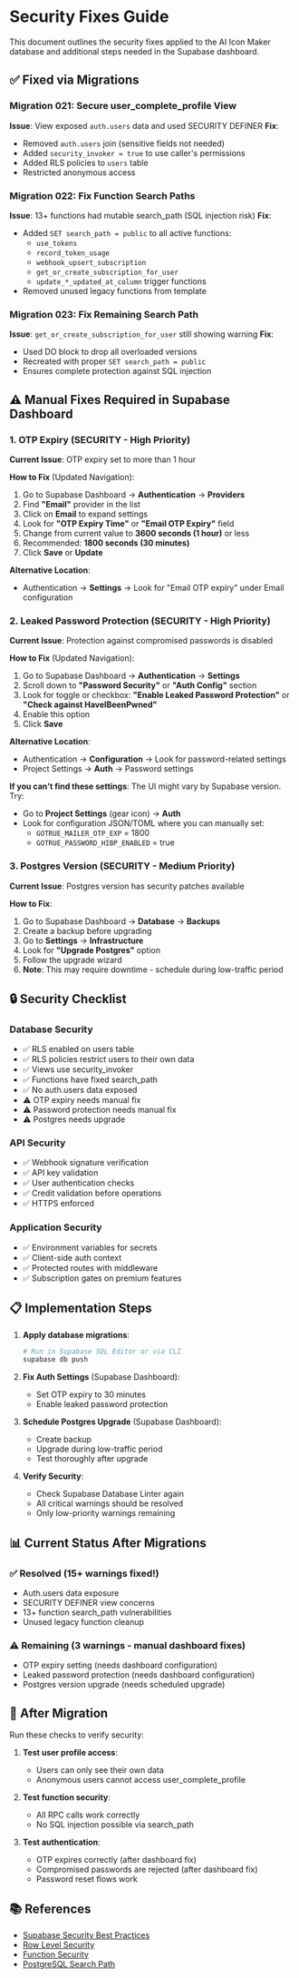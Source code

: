 # Security Fixes Guide

This document outlines the security fixes applied to the AI Icon Maker database and additional steps needed in the Supabase dashboard.

## ✅ Fixed via Migrations

### Migration 021: Secure user_complete_profile View
**Issue**: View exposed `auth.users` data and used SECURITY DEFINER
**Fix**: 
- Removed `auth.users` join (sensitive fields not needed)
- Added `security_invoker = true` to use caller's permissions
- Added RLS policies to `users` table
- Restricted anonymous access

### Migration 022: Fix Function Search Paths
**Issue**: 13+ functions had mutable search_path (SQL injection risk)
**Fix**:
- Added `SET search_path = public` to all active functions:
  - `use_tokens`
  - `record_token_usage`
  - `webhook_upsert_subscription`
  - `get_or_create_subscription_for_user`
  - `update_*_updated_at_column` trigger functions
- Removed unused legacy functions from template

### Migration 023: Fix Remaining Search Path
**Issue**: `get_or_create_subscription_for_user` still showing warning
**Fix**:
- Used DO block to drop all overloaded versions
- Recreated with proper `SET search_path = public`
- Ensures complete protection against SQL injection

## ⚠️ Manual Fixes Required in Supabase Dashboard

### 1. OTP Expiry (SECURITY - High Priority)
**Current Issue**: OTP expiry set to more than 1 hour

**How to Fix** (Updated Navigation):
1. Go to Supabase Dashboard → **Authentication** → **Providers**
2. Find **"Email"** provider in the list
3. Click on **Email** to expand settings
4. Look for **"OTP Expiry Time"** or **"Email OTP Expiry"** field
5. Change from current value to **3600 seconds (1 hour)** or less
6. Recommended: **1800 seconds (30 minutes)**
7. Click **Save** or **Update**

**Alternative Location**:
- Authentication → **Settings** → Look for "Email OTP expiry" under Email configuration

### 2. Leaked Password Protection (SECURITY - High Priority)
**Current Issue**: Protection against compromised passwords is disabled

**How to Fix** (Updated Navigation):
1. Go to Supabase Dashboard → **Authentication** → **Settings**
2. Scroll down to **"Password Security"** or **"Auth Config"** section
3. Look for toggle or checkbox: **"Enable Leaked Password Protection"** or **"Check against HaveIBeenPwned"**
4. Enable this option
5. Click **Save**

**Alternative Location**:
- Authentication → **Configuration** → Look for password-related settings
- Project Settings → **Auth** → Password settings

**If you can't find these settings**:
The UI might vary by Supabase version. Try:
- Go to **Project Settings** (gear icon) → **Auth**
- Look for configuration JSON/TOML where you can manually set:
  - `GOTRUE_MAILER_OTP_EXP` = 1800
  - `GOTRUE_PASSWORD_HIBP_ENABLED` = true

### 3. Postgres Version (SECURITY - Medium Priority)
**Current Issue**: Postgres version has security patches available

**How to Fix**:
1. Go to Supabase Dashboard → **Database** → **Backups**
2. Create a backup before upgrading
3. Go to **Settings** → **Infrastructure**
4. Look for **"Upgrade Postgres"** option
5. Follow the upgrade wizard
6. **Note**: This may require downtime - schedule during low-traffic period

## 🔒 Security Checklist

### Database Security
- ✅ RLS enabled on users table
- ✅ RLS policies restrict users to their own data
- ✅ Views use security_invoker
- ✅ Functions have fixed search_path
- ✅ No auth.users data exposed
- ⚠️ OTP expiry needs manual fix
- ⚠️ Password protection needs manual fix
- ⚠️ Postgres needs upgrade

### API Security
- ✅ Webhook signature verification
- ✅ API key validation
- ✅ User authentication checks
- ✅ Credit validation before operations
- ✅ HTTPS enforced

### Application Security
- ✅ Environment variables for secrets
- ✅ Client-side auth context
- ✅ Protected routes with middleware
- ✅ Subscription gates on premium features

## 📋 Implementation Steps

1. **Apply database migrations**:
   ```bash
   # Run in Supabase SQL Editor or via CLI
   supabase db push
   ```

2. **Fix Auth Settings** (Supabase Dashboard):
   - Set OTP expiry to 30 minutes
   - Enable leaked password protection

3. **Schedule Postgres Upgrade** (Supabase Dashboard):
   - Create backup
   - Upgrade during low-traffic period
   - Test thoroughly after upgrade

4. **Verify Security**:
   - Check Supabase Database Linter again
   - All critical warnings should be resolved
   - Only low-priority warnings remaining

## 📊 Current Status After Migrations

### ✅ Resolved (15+ warnings fixed!)
- Auth.users data exposure
- SECURITY DEFINER view concerns  
- 13+ function search_path vulnerabilities
- Unused legacy function cleanup

### ⚠️ Remaining (3 warnings - manual dashboard fixes)
- OTP expiry setting (needs dashboard configuration)
- Leaked password protection (needs dashboard configuration)
- Postgres version upgrade (needs scheduled upgrade)

## 🚀 After Migration

Run these checks to verify security:

1. **Test user profile access**:
   - Users can only see their own data
   - Anonymous users cannot access user_complete_profile

2. **Test function security**:
   - All RPC calls work correctly
   - No SQL injection possible via search_path

3. **Test authentication**:
   - OTP expires correctly (after dashboard fix)
   - Compromised passwords are rejected (after dashboard fix)
   - Password reset flows work

## 📚 References

- [Supabase Security Best Practices](https://supabase.com/docs/guides/database/database-linter)
- [Row Level Security](https://supabase.com/docs/guides/auth/row-level-security)
- [Function Security](https://supabase.com/docs/guides/database/functions#security-definer-vs-invoker)
- [PostgreSQL Search Path](https://www.postgresql.org/docs/current/ddl-schemas.html#DDL-SCHEMAS-PATH)

